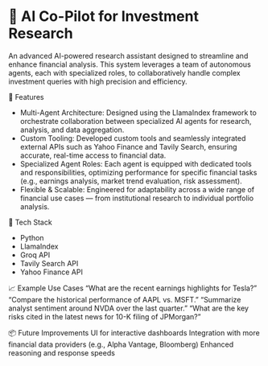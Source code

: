 # 🧠 AI Co-Pilot for Investment Research
An advanced AI-powered research assistant designed to streamline and enhance financial analysis. This system leverages a team of autonomous agents, each with specialized roles, to collaboratively handle complex investment queries with high precision and efficiency.

🚀 Features<br>
* Multi-Agent Architecture: Designed using the LlamaIndex framework to orchestrate collaboration between specialized AI agents for research, analysis, and data aggregation.<br>
* Custom Tooling: Developed custom tools and seamlessly integrated external APIs such as Yahoo Finance and Tavily Search, ensuring accurate, real-time access to financial data.<br>
* Specialized Agent Roles: Each agent is equipped with dedicated tools and responsibilities, optimizing performance for specific financial tasks (e.g., earnings analysis, market trend evaluation, risk assessment).<br>
* Flexible & Scalable: Engineered for adaptability across a wide range of financial use cases — from institutional research to individual portfolio analysis.

🧩 Tech Stack
* Python
* LlamaIndex
* Groq API
* Tavily Search API
* Yahoo Finance API

📈 Example Use Cases
“What are the recent earnings highlights for Tesla?”
“Compare the historical performance of AAPL vs. MSFT.”
“Summarize analyst sentiment around NVDA over the last quarter.”
“What are the key risks cited in the latest news for 10-K filing of JPMorgan?”

📦 Future Improvements
UI for interactive dashboards
Integration with more financial data providers (e.g., Alpha Vantage, Bloomberg)
Enhanced reasoning and response speeds
